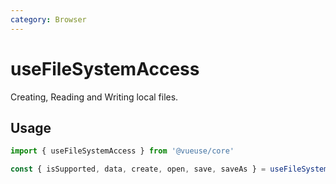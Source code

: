 ```yaml
---
category: Browser
---
```


# useFileSystemAccess

Creating, Reading and Writing local files.

## Usage

```ts
import { useFileSystemAccess } from '@vueuse/core'

const { isSupported, data, create, open, save, saveAs } = useFileSystemAccess()
```
